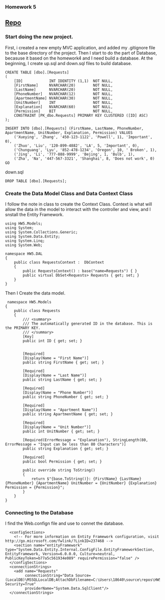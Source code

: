### Homework 5
## [Repo](https://github.com/klyu521/klyu521.github.io)

### Start doing the new project.
First, i created a new empty MVC application, and added my .gitignore file to the base directory of the project. Then I start to do the part of Database, becasuse it based on the homework4 and I need build a database.
At the beginning, I create up.sql and down.sql files to build database.
```
CREATE TABLE [dbo].[Requests]
(
	[ID]			INT IDENTITY (1,1)	NOT NULL,
	[FirstName]		NVARCHAR(20)		NOT NULL,
	[LastName]		NVARCHAR(20)		NOT NULL,
	[PhoneNumber]	NVARCHAR(12)		NOT NULL,
	[ApartmentName]	NVARCHAR(30)		NOT NULL,
	[UnitNumber]	INT					NOT NULL,
	[Explanation]	NVARCHAR(60)		NOT NULL,
	[Permission]	BIT					NOT NULL,
	CONSTRAINT [PK_dbo.Requests] PRIMARY KEY CLUSTERED ([ID] ASC)
);

INSERT INTO [dbo].[Requests] (FirstName, LastName, PhoneNumber, ApartmentName, UnitNumber, Explanation, Permission) VALUES
	('Xueying', 'Zhang', '450-123-1122', 'Powell', 11, 'Important', 0),
	('Zhuo', 'Liu', '120-899-4882', 'LA', 5, 'Important', 0),
	('Chunguang', 'Lyu', '852-478-1234', 'Oregon', 10, ' Broken', 1),
	('Jing', 'Li', '777-888-9999', 'Bejing', 1, 'Bulb', 1),
	('Zha', 'Na', '447-567-3321', 'Shanghai', 8, 'Does not work', 0)
GO
```
down.sql
```
DROP TABLE [dbo].[Requests];
```
### Create the Data Model Class and Data Context Class
I follow the note in class to create the Context Class. Context is what will allow the data in the model to interact with the controller and view, and I snstall the Entity Framework.
```
using HW5.Models;
using System;
using System.Collections.Generic;
using System.Data.Entity;
using System.Linq;
using System.Web;

namespace HW5.DAL
{
    public class RequestsContext :  DbContext
    {
        public RequestsContext() : base("name=Requests") { }
        public virtual DbSet<Requests> Requests { get; set; }
    }
}
```
Then I Create the data model.
```
 namespace HW5.Models
{
    public class Requests
    {
        /// <summary>
        /// The automatically generated ID in the database. This is the PRIMARY KEY.
        /// </summary>
        [Key]
        public int ID { get; set; }


        [Required]
        [Display(Name = "First Name")]
        public string FirstName { get; set; }
     
        [Required]
        [Display(Name = "Last Name")]
        public string LastName { get; set; }
        
        [Required]
        [Display(Name = "Phone Number")]
        public string PhoneNumber { get; set; }
       
        [Required]
        [Display(Name = "Apartment Name")]
        public string ApartmentName { get; set; }
      
        [Required]
        [Display(Name = "Unit Number")]
        public int UnitNumber { get; set; }
        
        [Required(ErrorMessage = "Explanation"), StringLength(80, ErrorMessage = "Input can be less than 80 Characters")] 
        public string Explanation { get; set; }

        [Required]
        public bool Permission { get; set; }

        public override string ToString()
        {
            return $"{base.ToString()}: {FirstName} {LastName} {PhoneNumber} {ApartmentName} UnitNumber = {UnitNumber} {Explanation} Permission = {Permission}";
        }
    }
}
```
###  Connecting to the Database
I find the Web.confign file and use <ConnectionStrings> to connet the database.
```
  <configSections>
    <!-- For more information on Entity Framework configuration, visit http://go.microsoft.com/fwlink/?LinkID=237468 -->
    <section name="entityFramework" type="System.Data.Entity.Internal.ConfigFile.EntityFrameworkSection, EntityFramework, Version=6.0.0.0, Culture=neutral, PublicKeyToken=b77a5c561934e089" requirePermission="false" />
  </configSections>
  <connectionStrings>
    <add name="Requests"
         connectionString="Data Source=(LocalDB)\MSSQLLocalDB;AttachDbFilename=C:\Users\18640\source\repos\HW5\HW5\App_Data\Requests.mdf;Integrated Security=True"
         providerName="System.Data.SqlClient"/>
  </connectionStrings>
```
